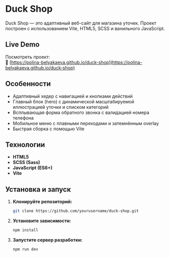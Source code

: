 # Duck Shop

Duck Shop — это адаптивный веб-сайт для магазина уточек.
Проект построен с использованием Vite, HTML5, SCSS и ванильного JavaScript.

## Live Demo

Посмотреть проект:  
:eyes: [https://polina-belyakaeva.github.io/duck-shop](https://polina-belyakaeva.github.io/duck-shop)

## Особенности

- Адаптивный хедер с навигацией и кнопками действий
- Главный блок (hero) с динамической масштабируемой иллюстрацией уточки и списком категорий
- Всплывающая форма обратного звонка с валидацией номера телефона
- Мобильное меню с плавными переходами и затемнённым overlay
- Быстрая сборка с помощью Vite

## Технологии

- **HTML5**
- **SCSS (Sass)**
- **JavaScript (ES6+)**
- **Vite**

## Установка и запуск

1. **Клонируйте репозиторий:**

   ```bash
   git clone https://github.com/yourusername/duck-shop.git
   ```

2. **Установите зависимости:**

   ```bash
   npm install
   ```

3. **Запустите сервер разработки:**

   ```bash
   npm run dev
   ```
